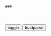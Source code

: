```tip
### 
```

<table id="tbc" style="white-space:pre-wrap">
</table>
<button onclick="toggleb()">toggle</button>
<button onclick="loadparse()">loadparse</button>
<br>
<!-- 🌸<br>🍅-　-🍑<hr>🍀 -->
<pre>
<textarea rows="30" cols="100" style="display: none" id="tar">

皮尔：你见过黑人专属超能力吗？连黑人老头都有，太逗了
https://mbd.baidu.com/newspage/data/videolanding?nid=sv_7384821345294443740&sourceFrom=pc_feedlist

现在拿起那把开信刀，干掉那个白人。

<font size="1" style="color:#DCDCDC">2022-08-25</font>

皮尔：好家伙，连总统都敢动手黑，还有什么是黑人兄弟不敢的
https://mbd.baidu.com/newspage/data/videolanding?nid=sv_7707293065580145098&sourceFrom=pc_feedlist

<font size="1" style="color:#DCDCDC">2022-08-22</font>

皮尔：宅男在家点外卖，饭量大还要伪装，一个人吃一群人的量
https://mbd.baidu.com/newspage/data/videolanding?nid=sv_9382457311997310719&sourceFrom=pc_feedlist

<font size="1" style="color:#DCDCDC">2022-08-19</font>

皮尔：只是握手拥抱，都能拍出种族歧视，这俩人太搞笑了
https://mbd.baidu.com/newspage/data/videolanding?nid=sv_6765332722271227293&sourceFrom=pc_feedlist

<font size="1" style="color:#DCDCDC">2022-08-18</font>

皮尔：这么容易就被说服了？果然信仰之力是无穷的！
https://mbd.baidu.com/newspage/data/videolanding?nid=sv_7303708203725204241&sourceFrom=pc_feedlist

<font size="1" style="color:#DCDCDC">2022-08-18</font>

皮尔：跟黑人做兄弟，一分钟都忍受不了
https://mbd.baidu.com/newspage/data/videolanding?nid=sv_2764721712978892430&sourceFrom=pc_feedlist

我今天看新闻了，上面报道了在外国发生的暴力事件。报道了世界上的种种野蛮人，但他们永远不会报道中南部，也永远不会报道我哥哥身上发生了什么事情。

我都34岁了，连孙子都有了。

<font size="1" style="color:#DCDCDC">2022-08-17</font>

皮尔：不得不说胆子真大，黑人兄弟疯狂暗示选票黑幕，太真实了！
https://mbd.baidu.com/newspage/data/videolanding?nid=sv_2995060950182543547&sourceFrom=pc_feedlist

选举人团就是一帮替我们投票的官僚，所以万一我们选出了错误的人，他们就可以帮忙改正这个状况了。

没人知道他们确切的身份。不论他们是谁，这帮人在我们装模做样投完票之后，才进行真正的投票。

我们的选票就像是建议一样。

<font size="1" style="color:#DCDCDC">2022-08-17</font>

惊声尖笑：你在这种时候向上帝祷告？上帝都被你熏跑了
https://mbd.baidu.com/newspage/data/videolanding?nid=sv_14073656230863675115&sourceFrom=pc_feedlist

<font size="1" style="color:#DCDCDC">2022-08-17</font>

皮尔：计划抢银行的第一步，先到银行去上班
https://mbd.baidu.com/newspage/data/videolanding?nid=sv_7077225498264432674&sourceFrom=rec

<font size="1" style="color:#DCDCDC">2022-08-17</font>

皮尔：我不是故意要把我宾利，停到你的丰田旁边，你懂我意思吧？
https://mbd.baidu.com/newspage/data/videolanding?nid=sv_11741679374458657066&sourceFrom=pc_feedlist

那就像是给猪蹄戴钻戒一样。

你刚才用番茄酱强暴了我的神户汉堡肉。

<font size="1" style="color:#DCDCDC">2022-08-17</font>

基和：肥宅向客服投诉新买的超人床，得知原因之后，笑出声
https://mbd.baidu.com/newspage/data/videolanding?nid=sv_10426817922656488439&sourceFrom=rec

<font size="1" style="color:#DCDCDC">2022-08-17</font>

皮尔：我就想点个外卖，你咋谈起了恋爱
https://mbd.baidu.com/newspage/data/videolanding?nid=sv_2352618955818397442&sourceFrom=pc_feedlist

<font size="1" style="color:#DCDCDC">2022-08-17</font>

皮尔：两级反转，看看现在谁像弱者
https://mbd.baidu.com/newspage/data/videolanding?nid=sv_10607530982359042332&sourceFrom=pc_feedlist

<font size="1" style="color:#DCDCDC">2022-08-16</font>

皮尔：当选秀节目都变成比惨大赛，男子直接封神，内定成为冠军
https://mbd.baidu.com/newspage/data/videolanding?nid=sv_10616749756532090904&sourceFrom=pc_feedlist

<font size="1" style="color:#DCDCDC">2022-08-16</font>

皮尔：不管提问什么，老黑都只用一句话回答，记者怕是要被逼疯了
https://mbd.baidu.com/newspage/data/videolanding?nid=sv_8749720905472799636&sourceFrom=pc_feedlist

<font size="1" style="color:#DCDCDC">2022-08-16</font>

皮尔：黑人求上帝帮忙，上帝显灵帮他，可剧情却来了个大反转
https://mbd.baidu.com/newspage/data/videolanding?nid=sv_7531711464134488109&sourceFrom=pc_feedlist

<font size="1" style="color:#DCDCDC">2022-08-15</font>

皮尔：黑人在街上唱歌，还说自己街上最强，结果下秒总统来了
https://mbd.baidu.com/newspage/data/videolanding?nid=sv_9105830606432795887&sourceFrom=pc_feedlist

妞们全发浪，都想被我上。

男人来跪舔，女人舔py。

<font size="1" style="color:#DCDCDC">2022-08-15</font>

基和皮尔：黑人兄弟恶搞苹果发布会，怕是乔布斯看了，都要气活来
https://mbd.baidu.com/newspage/data/videolanding?nid=sv_8227680446490311952&sourceFrom=pc_feedlist

<font size="1" style="color:#DCDCDC">2022-08-15</font>

皮尔：要是迈克杰克逊复活，非把黑人兄弟吊起来打，太贱了
https://mbd.baidu.com/newspage/data/videolanding?nid=sv_5075773192210702394&sourceFrom=pc_feedlist

<font size="1" style="color:#DCDCDC">2022-08-15</font>

皮尔：这就是米国的z治吗，黑人兄弟这段表演，太真实了
https://mbd.baidu.com/newspage/data/videolanding?nid=sv_6054437500256475100&sourceFrom=pc_feedlist

<font size="1" style="color:#DCDCDC">2022-08-15</font>

皮尔：黑人回到未来，看见大官们想禁枪，直接掏枪把人全解决了
https://mbd.baidu.com/newspage/data/videolanding?nid=sv_9855408064462984656&sourceFrom=pc_feedlist

<font size="1" style="color:#DCDCDC">2022-08-14</font>

基和：基金会帮濒死孩子完心愿，怎料说出的愿望，一个比一个吓人
https://mbd.baidu.com/newspage/data/videolanding?nid=sv_8523857371680545517&sourceFrom=pc_feedlist

<font size="1" style="color:#DCDCDC">2022-08-12</font>

基和皮尔：像极了你做错事被逮到的样子！头上喷水这幕真的笑傻了
https://mbd.baidu.com/newspage/data/videolanding?nid=sv_17891430532947872524&sourceFrom=rec

<font size="1" style="color:#DCDCDC">2022-08-12</font>

皮尔：黑人在街上抢劫，没想到碰见同行，一番交流直接成了朋友
https://mbd.baidu.com/newspage/data/videolanding?nid=sv_13094062376795947788&sourceFrom=pc_feedlist

<font size="1" style="color:#DCDCDC">2022-08-15</font>

皮尔：黑人在街上打电话，看见同族赶紧变语气，互相吓唬怕被抢劫
https://mbd.baidu.com/newspage/data/videolanding?nid=sv_1378459611609500984&sourceFrom=pc_feedlist

<font size="1" style="color:#DCDCDC">2022-08-11</font>

无论轮回多少次，为什么还是不肯放过
https://mbd.baidu.com/newspage/data/videolanding?nid=sv_14165590648312032218&sourceFrom=pc_feedlist

<font size="1" style="color:#DCDCDC">2022-08-09</font>

基和：请立即停止！黑人针对黑人的暴力行为！
https://mbd.baidu.com/newspage/data/videolanding?nid=sv_18242048264546927557&sourceFrom=pc_feedlist

<font size="1" style="color:#DCDCDC">2022-07-13</font>

基和皮尔：你这是抓罪犯呢，还是在指导罪犯？
https://mbd.baidu.com/newspage/data/videolanding?nid=sv_13331570048544962041&sourceFrom=pc_feedlist

<font size="1" style="color:#DCDCDC">2022-08-12</font>

基和：这是我见过最搞笑的j官，没有之一，笑得肚子疼
https://mbd.baidu.com/newspage/data/videolanding?nid=sv_12340972053471865780&sourceFrom=pc_feedlist

如果不开枪。

<font size="1" style="color:#DCDCDC">2022-07-28</font>

让你结束我，不是来折磨我，论猪队友的危害！
https://mbd.baidu.com/newspage/data/videolanding?nid=sv_13674221501161549395&sourceFrom=rec

<font size="1" style="color:#DCDCDC">2022-07-28</font>

</textarea>
</pre>
<!-- 🍀<br>🍑-　-🍅<hr>🌸 -->

```note
```

<link
  rel="stylesheet"
  href="https://cdn.jsdelivr.net/npm/@fancyapps/ui/dist/fancybox.css"
/>
<script src="https://cdn.jsdelivr.net/npm/@fancyapps/ui@4.0/dist/fancybox.umd.js"></script>

<script type="text/javascript">

var __urlRegex = /(\b(https?|ftp|file):\/\/[-A-Z0-9+&@#\/%?=~_|!:,.;]*[-A-Z0-9+&@#\/%=~_|])/ig;
var __imgRegex = /\.(?:jpe?g|gif|png|webp)$/i;

loadparse();

function parseURL($string){

    var exp = __urlRegex;
    return $string.replace(exp,function(match){
            __imgRegex.lastIndex=0;
            if(__imgRegex.test(match)){
                return '<a data-fancybox="gallery" href="' + match.replace("/p=700", "")
                 + '"><img src="' + match.replace("/p=700", "/p=160x200")+'" width="64"></a>';
            }
            else{
                return '<a href="' + match + '" target="_blank">' + match + '</a>';
            }
        }
    );
}

function loadparse() {
  tbc.innerHTML = parseURL(tar.value);
}

function toggleb() {
  var x = document.getElementById("tar");
  if (x.style.display === "none") {
    x.style.display = "";
  } else {
    x.style.display = "none";
  }
}

</script>
